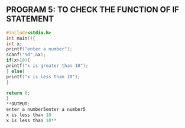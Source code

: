 ## PROGRAM 5: TO CHECK THE FUNCTION OF IF STATEMENT
```c
#include<stdio.h>
int main(){
int x;
printf("enter a number");
scanf("%d",&x);
if(x>10){
printf("x is greater than 10");
} else{
printf("x is less than 10");
}

return 0;
}
**OUTPUT: 
enter a number5enter a number5
x is less than 10
x is less than 10**
